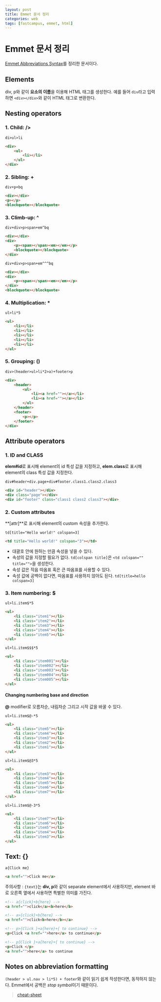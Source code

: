 ```yaml
---
layout: post
title: Emmet 문서 정리
categories: web
tags: [fastcampus, emmet, html]
---
```


# Emmet 문서 정리

[Emmet Abbreviations Syntax](http://docs.emmet.io/abbreviations/syntax/)를 정리한 문서이다.

## Elements
div, p와 같이 **요소의 이름**을 이용해 HTML 태그를 생성한다. 예를 들어 `div`라고 입력하면 `<div></div>`와 같이 HTML 태그로 변환한다.

## Nesting operators

### 1. Child: />

`di>ul>li`

```html
<div>
	<ul>
		<li></li>
	</ul>
</div>
```

### 2. Sibling: +

`div+p+bq`

```html
<div></div>
<p></p>
<blockquote></blockquote>
```

### 3. Climb-up: ^

`div+div>p>span+em^bq`

```html
<div></div>
<div>
    <p><span></span><em></em></p>
    <blockquote></blockquote>
</div>
```

`div+div>p>span+em^^^bq`

```html
<div></div>
<div>
    <p><span></span><em></em></p>
</div>
<blockquote></blockquote>
```

### 4. Multiplication: *

`ul>li*5`

```html
<ul>
    <li></li>
    <li></li>
    <li></li>
    <li></li>
    <li></li>
</ul>
```

### 5. Grouping: ()

`div>(header>ul>li*2>a)+footer>p`

```html
<div>
    <header>
        <ul>
            <li><a href=""></a></li>
            <li><a href=""></a></li>
        </ul>
    </header>
    <footer>
        <p></p>
    </footer>
</div>
```

## Attribute operators

### 1. ID and CLASS
**elem#id**로 표시해 element의 id 특성 값을 지정하고, **elem.class**로 표시해 element의 class 특성 값을 지정한다.

`div#header+div.page+div#footer.class1.class2.class3`

```html
<div id="header"></div>
<div class="page"></div>
<div id="footer" class="class1 class2 class3"></div>
```

### 2. Custom attributes
**[attr]**로 표시해 element의 custom 속성을 추가한다.

`td[title="Hello world!" colspan=3]`

```html
<td title="Hello world!" colspan="3"></td>
```

* 대괄호 안에 원하는 만큼 속성을 넣을 수 있다.
* 속성의 값을 지정할 필요가 없다. `td[colspan title]`은 `<td colspan="" title="">`을 생성한다.
* 속성 값은 작음 따옴표 혹은 큰 따옴표를 사용할 수 있다.
* 속성 값에 공백이 없다면, 따옴표를 사용하지 않아도 된다. `td[title=hello colspan=3]`

### 3. Item numbering: $

`ul>li.item$*5`

```html
<ul>
    <li class="item1"></li>
    <li class="item2"></li>
    <li class="item3"></li>
    <li class="item4"></li>
    <li class="item5"></li>
</ul>
```

`ul>li.item$$$*5`

```html
<ul>
    <li class="item001"></li>
    <li class="item002"></li>
    <li class="item003"></li>
    <li class="item004"></li>
    <li class="item005"></li>
</ul>
```

#### Changing numbering base and direction
**@** modifier로 오름차순, 내림차순 그리고 시작 값을 바꿀 수 있다.

`ul>li.item$@-*5`

```html
<ul>
    <li class="item5"></li>
    <li class="item4"></li>
    <li class="item3"></li>
    <li class="item2"></li>
    <li class="item1"></li>
</ul>
```

`ul>li.item$@3*5`

```html
<ul>
    <li class="item3"></li>
    <li class="item4"></li>
    <li class="item5"></li>
    <li class="item6"></li>
    <li class="item7"></li>
</ul>
```

`ul>li.item$@-3*5`

```html
<ul>
    <li class="item7"></li>
    <li class="item6"></li>
    <li class="item5"></li>
    <li class="item4"></li>
    <li class="item3"></li>
</ul>
```

## Text: {}

`a{Click me}`

```html
<a href="">Click me</a>
```

주의사항 : `{text}`는 **div, p**와 같이 separate element에서 사용하지만, element 바로 오른쪽 옆에서 사용하면 특별한 의미를 가진다.

```html
<!-- a{click}+b{here} -->
<a href="">click</a><b>here</b>

<!-- a>{click}+b{here} -->
<a href="">click<b>here</b></a>
```

```html
<!-- p>{Click }+a{here}+{ to continue} -->
<p>Click <a href="">here</a> to continue</p>
```

```html
<!-- p{Click }+a{here}+{ to continue} -->
<p>Click </p>
<a href="">here</a> to continue
```

## Notes on abbreviation formatting
`(header > ul.nav > li*5) + footer`와 같이 읽기 쉽게 작성한다면, 동작하지 않는다.  Emmet에서 공백은 *stop symbol*이기 때문이다.



>[cheat-sheet](http://docs.emmet.io/cheat-sheet/)
